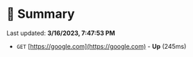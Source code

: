 # 📖 Summary
Last updated: **3/16/2023, 7:47:53 PM**

- `GET` [https://google.com](https://google.com) - **Up** (245ms)
